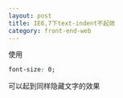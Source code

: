 ```yaml
---
layout: post
title: IE6,7下text-indent不起效
category: front-end-web
---
```

使用

```css
font-size: 0;
```

可以起到同样隐藏文字的效果
